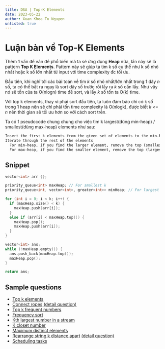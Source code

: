 ```yaml
---
title: DSA | Top-K Elements
date: 2023-05-22
author: Xuan Khoa Tu Nguyen
unlisted: true
---
```


# Luận bàn về Top-K Elements

Thêm 1 vấn đề vấn đề phổ biến mà ta sẽ ứng dụng **Heap** nữa, lần này sẽ là pattern **Top K Elements**.
Pattern này sẽ giúp ta tìm k số cụ thể như k số nhỏ nhất hoặc k số lớn nhất từ input với time
complexity đc tối ưu.

Đầu tiên, khi nghĩ tới các bài toán về tìm *k* số nhỏ nhất/lớn nhất trong 1 dãy *n* số, ta có thể
bật ra ngay là sort dãy số trước rồi lấy ra *k* số cần lấy. Như vậy nó sẽ tốn của ta O(nlogn) time
để sort, và lấy *k* số tốn ta O(k) time.

Với top k elements, thay vì phải sort đầu tiên, ta luôn đảm bảo chỉ có k số trong 1 heap nên sẽ chỉ
phải tốn time complexity là O(nlogk), được biết *k <= n* nên thời gian sẽ tối ưu hơn so với cách sort
trên.

Ta có 1 pseudocode chung chung cho việc tìm k largest(dùng min-heap) / smallest(dùng max-heap)
elements như sau:

```md
Insert the first k elements from the given set of elements to the min-heap or max-heap
Iterate through the rest of the elements
  For min-heap, if you find the larger element, remove the top (smallest number) of the min-heap and insert the new larger element
  For max-heap, if you find the smaller element, remove the top (largest number) of the max-heap and insert the new smaller element
```

## Snippet

```cpp
vector<int> arr {};

priority_queue<int> maxHeap; // For smallest k
priority_queue<int, vector<int>, greater<int>> minHeap; // For largest k

for (int i = 0; i < k; i++) {
  if (maxHeap.size() < k) {
    maxHeap.push(arr[i]);
  }
  else if (arr[i] < maxHeap.top()) {
    maxHeap.pop();
    maxHeap.push(arr[i]);
  }
}

vector<int> ans;
while (!maxHeap.empty()) {
  ans.push_back(maxHeap.top());
  maxHeap.pop();
}

return ans;
```

## Sample questions

- [Top k elements](https://leetcode.com/problems/kth-largest-element-in-an-array/)
- [Connect ropes](https://leetcode.com/problems/minimum-cost-to-connect-sticks/) [(detail question)](https://leetcode.ca/all/1167.html)
- [Top k frequent numbers](https://leetcode.com/problems/top-k-frequent-elements/)
- [Frequency sort](https://leetcode.com/problems/sort-characters-by-frequency/)
- [Kth largest number in a stream](https://leetcode.com/problems/kth-largest-element-in-a-stream/)
- [K closet number](https://leetcode.com/problems/find-k-closest-elements/)
- [Maximum distinct elements](https://www.geeksforgeeks.org/maximum-distinct-elements-removing-k-elements/)
- [Rearrange string k distance apart](https://leetcode.com/problems/rearrange-string-k-distance-apart/) [(detail question)](https://www.lintcode.com/problem/907/)
- [Scheduling tasks](https://leetcode.com/problems/task-scheduler/)
